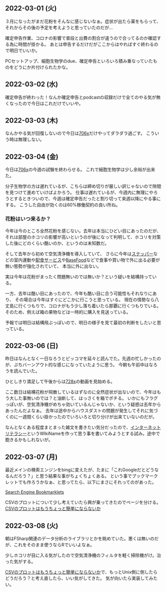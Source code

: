 ## 2022-03-01 (火)

３月になったがまだ花粉をそんなに感じないなぁ。症状が出たら薬をもらって、それからその後の予定を考えようと思っていたのだが…

確定申告作業、コロナの影響で普段と出費の割合が違うので合ってるのか確認する為に時間が掛かる。
あとは申告するだけだがここからはやればすぐ終わるので明日でいいか。

PCセットアップ、細胞生物学のdue、確定申告といろいろ積み重なっていたものをどうにか片付けられたかな。

## 2022-03-02 (水)

確定申告が終わった！なんか確定申告とpodcastの収録だけで全てのやる気が無くなったので今日はこれだけでいいや。

## 2022-03-03 (木)

なんかやる気が回復しないので今日は[706x](706x.md)だけやってダラダラ過ごす。
こういう時は無理しない。

## 2022-03-04 (金)

今日は[706x](706x.md)の今週の試験を終わらせる。
これで細胞生物学は少し余裕が出来た。

分子生物学の方は遅れているが、こちらは締め切りが厳しい訳じゃないので隙間を見つけて進めていけばよかろう。
仕事は遅れているが、今週内に無理にやろうとするときついので、今週は確定申告だったと割り切って来週以降にやる事にする。
こうした自由が効くのは60%稼働契約の良い所ね。

### 花粉はいつ来るか？

今年は今のところ全然花粉を感じない。去年は本当にひどい目にあったのだが、それは部屋のホコリの影響が高いというのが後になって判明して、ホコリを対策した後にどのくらい酷いのか、というのは未知数だ。

そして去年から初めて空気清浄機を導入していて、
さらに今年は[ステッパー](ステッパー.md)などの室内運動や[配食サービス](配食サービス.md)や[BaseFood](BaseFood.md)などで食事や買い物で外に出る必要が無い態勢が強化されていて、
本当に外に出ない。

実は今年は花粉がまったく問題無いのでは無いか？という疑いを結構持っている。

一方、去年は酷い目にあったので、今年も酷い目に合う可能性もそれなりにあり、
その場合は今年はすぐにどこかに行こうと思っている。
現在の情勢なら八丈島に行くつもりで、コロナがもう少し落ち着いたら那覇に行くつもりでいる。
そのため、例えば箱の果物などは一時的に購入を見送っている。

予報では明日は結構飛ぶっぽいので、明日の様子を見て最初の判断をしたいと思っている。

## 2022-03-06 (日)

昨日はなんとなく一日なろうとピッコマを延々と読んでた。先週の忙しかったのが、ぷちバーンアウト的な感じになっていたように思う。
今朝も午前中はなろうを読んでいた。

ひとしきり満足して午後からは[728x](728x.md)の動画を見始める。

ここ数日は結構花粉が飛散しているはずなのに全然症状が出ないので、今年はもう大した事無いのでは？と油断して、はっさくを箱でポチる。
いかにもフラグっぽいが、空気清浄機がめちゃ効いているんじゃないか、という疑惑は去年からあったんだよなぁ。
去年は途中からハウスダストの問題が発生してそれに気づくのに一週間くらい掛かったのでいろいろと切り分けが出来ていないのだが。

なんとなくある程度まとまった雑文を書きたい気分だったので、[インターネットリテラシー](インターネットリテラシー.md)というWIkiNameを作って思う事を書いてみようとする試み。途中で飽きるかもしれないが。

## 2022-03-07 (月)

最近メインの検索エンジンをbingに変えたが、たまに「これGoogleだとどうなるんだろう？」と思う結果な事がちょくちょくある。
という事でブックマークレットでも作ろうかなぁ、と思ってたら、以下にまさにそれってのがあった。

[Search Engine Bookmarklets](http://www.searchengineshowdown.com/bmlets/)

CSVのプロットについて少し考えていたら興が乗ってきたのでページを分ける。
[CSVのプロットはもうちょっと簡単にならないか](CSVのプロットはもうちょっと簡単にならないか.md)

## 2022-03-08 (火)

朝はFSharp関連のデータ分析のライブラリとかを眺めていた。悪くは無いのだが、これをそのまま使うならRでいいよなぁ。

少しホコリが目に入る気がしたので空気清浄機のフィルタを軽く掃除機がけ。治った気がする。

[CSVのプロットはもうちょっと簡単にならないか](CSVのプロットはもうちょっと簡単にならないか.md)で、もっとUnix側に倒したらどうだろう？と考え直したら、いい気がしてきた。
気が向いたら実装してみたい。
